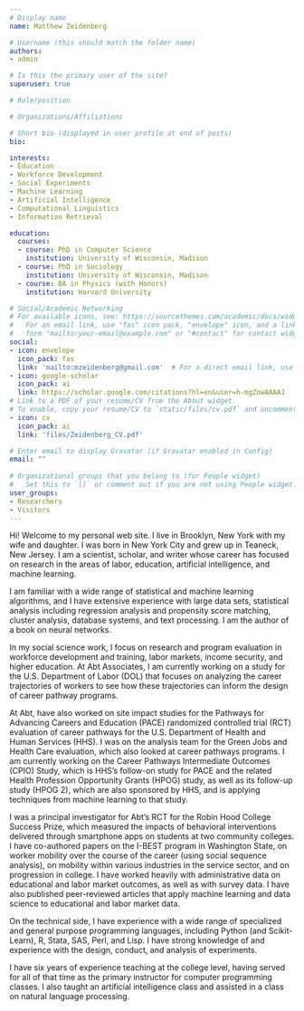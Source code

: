 ```yaml
---
# Display name
name: Matthew Zeidenberg

# Username (this should match the folder name)
authors:
- admin

# Is this the primary user of the site?
superuser: true

# Role/position

# Organizations/Affiliations

# Short bio (displayed in user profile at end of posts)
bio: 

interests:
- Education 
- Workforce Development 
- Social Experiments
- Machine Learning
- Artificial Intelligence
- Computational Linguistics
- Information Retrieval

education:
  courses:
  - course: PhD in Computer Science
    institution: University of Wisconsin, Madison
  - course: PhD in Sociology
    institution: University of Wisconsin, Madison
  - course: BA in Physics (with Honors)
    institution: Harvard University 

# Social/Academic Networking
# For available icons, see: https://sourcethemes.com/academic/docs/widgets/#icons
#   For an email link, use "fas" icon pack, "envelope" icon, and a link in the
#   form "mailto:your-email@example.com" or "#contact" for contact widget.
social:
- icon: envelope
  icon_pack: fas
  link: 'mailto:mzeidenberg@gmail.com'  # For a direct email link, use "mailto:test@example.org".
- icon: google-scholar
  icon_pack: ai
  link: https://scholar.google.com/citations?hl=en&user=h-mgZnwAAAAJ
# Link to a PDF of your resume/CV from the About widget.
# To enable, copy your resume/CV to `static/files/cv.pdf` and uncomment the lines below.  
- icon: cv
  icon_pack: ai
  link: 'files/Zeidenberg_CV.pdf'

# Enter email to display Gravatar (if Gravatar enabled in Config)
email: ""
  
# Organizational groups that you belong to (for People widget)
#   Set this to `[]` or comment out if you are not using People widget.  
user_groups:
- Researchers
- Visitors
---
```


Hi! Welcome to my personal web site. 
I live in Brooklyn, New York with my wife and daughter. I was born in 
New York City and grew up in Teaneck, New Jersey. I am a scientist, scholar, 
and writer whose career has focused on research in the areas of labor, 
education, artificial intelligence, and machine learning.

I am familiar with a wide range of statistical and machine learning algorithms, 
and I have extensive experience with large data sets, statistical analysis 
including regression analysis and propensity score matching, cluster analysis,
database systems, and text processing. I am the author of a book on 
neural networks.

In my social science work, I focus on research and program evaluation in 
workforce development and training, labor markets, income security, and 
higher education. At Abt Associates, I am currently working on a study 
for the U.S. Department of Labor (DOL) that focuses on analyzing the 
career trajectories of workers to see how these trajectories 
can inform the design of career pathway programs. 

At Abt, have also worked on site impact studies for the Pathways for 
Advancing Careers and Education (PACE) randomized controlled trial 
(RCT) evaluation of career pathways for the U.S. Department 
of Health and Human Services (HHS). I was on the analysis team 
for the Green Jobs and Health Care evaluation, which also looked 
at career pathways programs. I am currently working on the Career 
Pathways Intermediate Outcomes (CPIO) Study, which is HHS’s follow-on 
study for PACE and the related Health Profession Opportunity Grants 
(HPOG) study, as well as its follow-up study (HPOG 2), which are also 
sponsored by HHS, and is applying techniques from machine learning 
to that study. 

I was a principal investigator for Abt’s RCT for the Robin Hood College Success Prize, 
which measured the impacts of behavioral interventions delivered through smartphone apps 
on students at two community colleges. I have co-authored papers on the I-BEST program in 
Washington State, on worker mobility over the course of the career 
(using social sequence analysis), on mobility within various industries 
in the service sector, and on progression in college. I have worked heavily 
with administrative data on educational and labor market outcomes, as well 
as with survey data. I have also published peer-reviewed articles that apply 
machine learning and data science to educational and labor market data.

On the technical side, I have experience with a wide range of specialized and general purpose 
programming languages, including Python (and Scikit-Learn), R, Stata, 
SAS, Perl, and Lisp. I have strong knowledge of and experience with the design, 
conduct, and analysis of experiments.

I have six years of experience teaching at the college level, having served for all of that 
time as the primary instructor for computer programming classes. I also taught an artificial
intelligence class and assisted in a class on natural language processing.
